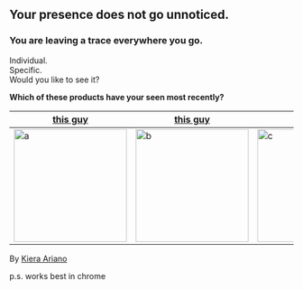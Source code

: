 
## Your presence does not go unnoticed.


### You are leaving a trace everywhere you go.
Individual.  
Specific.  
Would you like to see it?  

<p>
   <b> Which of these products have your seen most recently? </b>
   </p>
<table>
<thead>
<tr>
<th><a href="https://kariano.github.io/netart/realslimeggy/index.html">this guy</a></th>
<th><a href="https://kariano.github.io/netart/crazyspin/index.html">this guy</a></th>
<th><a href="https://kariano.github.io/netart/wibbly2/index.html">this guy</a></th>
</tr>
</thead>
<tbody>
<tr>
<td><img src="https://user-images.githubusercontent.com/80500643/114973979-5e277980-9e36-11eb-9a91-2f4fddcf0a1d.png" alt="a" width="200"/></td>
<td> <img src="https://user-images.githubusercontent.com/80500643/115049133-3c0e1580-9e8f-11eb-8561-6b5edad5398d.png" alt="b" width="200"/></td>
<td> <img src="https://user-images.githubusercontent.com/80500643/115049459-97d89e80-9e8f-11eb-845b-68720ce3b495.png" alt="c" width="200"/></td>
</tr>
</tbody>
</table>
   
  <p>

By <a href="https://kieraariano.art">Kiera Ariano</a>


</p>
p.s. works best in chrome

